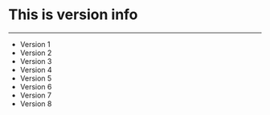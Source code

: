 
# This is version info
---
* Version 1
* Version 2
* Version 3
* Version 4
* Version 5
* Version 6
* Version 7
* Version 8
